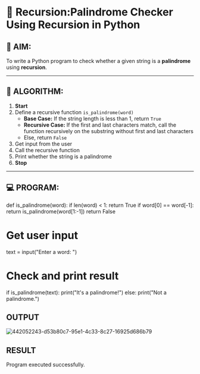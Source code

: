 # 🔁 Recursion:Palindrome Checker Using Recursion in Python

## 🎯 AIM:
To write a Python program to check whether a given string is a **palindrome** using **recursion**.

---

## 🧠 ALGORITHM:

1. **Start**
2. Define a recursive function `is_palindrome(word)`
   - **Base Case:** If the string length is less than 1, return `True`
   - **Recursive Case:** If the first and last characters match, call the function recursively on the substring without first and last characters
   - Else, return `False`
3. Get input from the user
4. Call the recursive function
5. Print whether the string is a palindrome
6. **Stop**

---

## 💻 PROGRAM:
def is_palindrome(word):
    if len(word) < 1:
        return True
    if word[0] == word[-1]:
        return is_palindrome(word[1:-1])
    return False

# Get user input
text = input("Enter a word: ")

# Check and print result
if is_palindrome(text):
    print("It's a palindrome!")
else:
    print("Not a palindrome.")

## OUTPUT
![442052243-d53b80c7-95e1-4c33-8c27-16925d686b79](https://github.com/user-attachments/assets/431f84ed-db77-4139-a439-9427c49ec331)


## RESULT
Program executed successfully.
